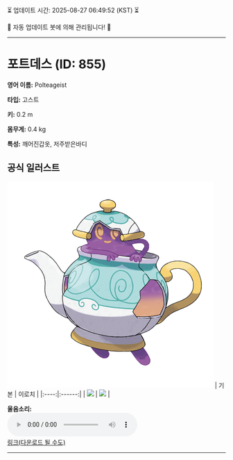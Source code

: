 
⏳ 업데이트 시간: 2025-08-27 06:49:52 (KST) ⏳

🤖 자동 업데이트 봇에 의해 관리됩니다! 🤖

---

# 포트데스 (ID: 855)
**영어 이름:** Polteageist

**타입:** 고스트

**키:** 0.2 m

**몸무게:** 0.4 kg

**특성:** 깨어진갑옷, 저주받은바디

## 공식 일러스트
![](https://raw.githubusercontent.com/PokeAPI/sprites/master/sprites/pokemon/other/official-artwork/855.png)
| 기본 | 이로치 |
|:----:|:------:|
| <img src="http://play.pokemonshowdown.com/sprites/ani/polteageist.gif" width="200"> | <img src="http://play.pokemonshowdown.com/sprites/ani-shiny/polteageist.gif" width="200"> |

**울음소리:**<br><audio controls src="https://raw.githubusercontent.com/PokeAPI/cries/main/cries/pokemon/latest/855.ogg"></audio><br> [링크(다운로드 될 수도)](https://raw.githubusercontent.com/PokeAPI/cries/main/cries/pokemon/latest/855.ogg)


---
